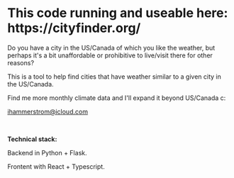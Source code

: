 <h1>This code running and useable here: https://cityfinder.org/</h1>


Do you have a city in the US/Canada of which you like the weather, but perhaps it's a bit unaffordable or prohibitive to live/visit there for other reasons? 

This is a tool to help find cities that have weather similar to a given city in the US/Canada.

Find me more monthly climate data and I'll expand it beyond US/Canada c: 

ihammerstrom@icloud.com

<br/>


**Technical stack:**


Backend in Python + Flask.

Frontent with React + Typescript.
